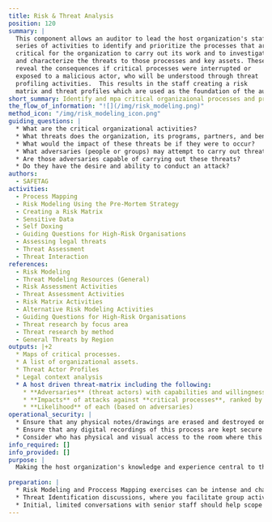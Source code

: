 ```yaml
---
title: Risk & Threat Analysis
position: 120
summary: |
  This component allows an auditor to lead the host organization's staff in a
  series of activities to identify and prioritize the processes that are
  critical for the organization to carry out its work and to investigate 
  and characterize the threats to those processes and key assets. These activities will
  reveal the consequences if critical processes were interrupted or
  exposed to a malicious actor, who will be understood through threat 
  profiling activities.  This results in the staff creating a risk
  matrix and threat profiles which are used as the foundation of the auditor's recommendations.
short_summary: Identify and mpa critical organizaional processes and profile the possible attackers in order to develop a risk matrix.
the_flow_of_information: "![](/img/risk_modeling.png)"
method_icon: "/img/risk_modeling_icon.png"
guiding_questions: |
  * What are the critical organizational activities?
  * What threats does the organization, its programs, partners, and beneficiaries face?
  * What would the impact of these threats be if they were to occur?
  * What adversaries (people or groups) may attempt to carry out threats?
  * Are those adversaries capable of carrying out these threats?
  * Do they have the desire and ability to conduct an attack?
authors:
  - SAFETAG
activities:
  - Process Mapping
  - Risk Modeling Using the Pre-Mortem Strategy
  - Creating a Risk Matrix
  - Sensitive Data
  - Self Doxing
  - Guiding Questions for High-Risk Organisations
  - Assessing legal threats
  - Threat Assessment
  - Threat Interaction
references:
  - Risk Modeling
  - Threat Modeling Resources (General)
  - Risk Assessment Activities
  - Threat Assessment Activities
  - Risk Matrix Activities
  - Alternative Risk Modeling Activities
  - Guiding Questions for High-Risk Organisations
  - Threat research by focus area
  - Threat research by method
  - General Threats by Region
outputs: |+2
  * Maps of critical processes.
  * A list of organizational assets.
  * Threat Actor Profiles
  * Legal context analysis
  * A host driven threat-matrix including the following:
    * **Adversaries** (threat actors) with capabilities and willingness
    * **Impacts** of attacks against **critical processes**, ranked by severity
    * **Likelihood** of each (based on adversaries)
operational_security: |
  * Ensure that any physical notes/drawings are erased and destroyed once digitally recorded.
  * Ensure that any digital recordings of this process are kept secure and encrypted.
  * Consider who has physical and visual access to the room where this process takes place, and if the room can be secured if this activity may span long/overnight breaks.
info_required: []
info_provided: []
purpose: |
  Making the host organization's knowledge and experience central to the risk assessment process allows the auditor to put discovered threats and recommendations into the host's own narrative. With greater ownership of the process the staff will be more engaged in addressing the threats identified when the audit is complete. [^social_engineering_important_all] By engaging as many staff as possible the auditor is also providing a framework for staff to examine future concerns when the auditor is gone. The existing in/formal security practices captured during this process will be used to remove organizational and psycho-social barriers to starting new practices.
  
preparation: |
  * Risk Modeling and Proccess Mapping exercises can be intense and challenging to facilitate.   Risk modeling will require a mixed approach of exercises, and the order which you identify each component will vary depending upon the organization. Prepare and review your exercises, and plan for how they will flow together. Note your specific desired outcomes to easily recover or re-direct the activity based on emergent needs. Review the [Frontline Defenders' Risk Assessment Activity](https://www.frontlinedefenders.org/sites/default/files/workbook_eng_master.pdf) if needed.
  * Threat Identification discussions, where you facilitate group activities where staff identify possible adversaries and the threats that they have/can leverage against the group, can trigger strong emotions and be draining for the participants. Prepare accordingly to schedule this with downtime (i.e. not right before or after another intense exercise) and to have a plan to address the psychosocial needs of individuals.
  * Initial, limited conversations with senior staff should help scope and guide group exercises
---
```

